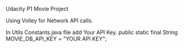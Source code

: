 Udacity P1 Movie Project

Using Volley for Network API calls.



In Utils Constants.java file add Your API Key.
 public static final String MOVIE_DB_API_KEY = "YOUR API KEY";